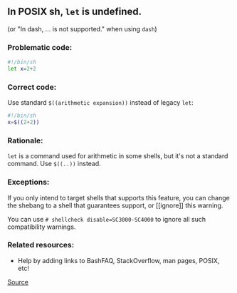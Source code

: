 ## In POSIX sh, `let` is undefined.

(or "In dash, ... is not supported." when using `dash`)

### Problematic code:

```sh
#!/bin/sh
let x=2+2
```

### Correct code:

Use standard `$((arithmetic expansion))` instead of legacy `let`:

```sh
#!/bin/sh
x=$((2+2))
```

### Rationale:

`let` is a command used for arithmetic in some shells, but it's not a standard command. Use `$((..))` instead.

### Exceptions:

If you only intend to target shells that supports this feature, you can change
the shebang to a shell that guarantees support, or [[ignore]] this warning.

You can use `# shellcheck disable=SC3000-SC4000` to ignore all such compatibility
warnings.

### Related resources:

* Help by adding links to BashFAQ, StackOverflow, man pages, POSIX, etc!

[Source](https://github.com/koalaman/shellcheck/wiki/SC3039)

